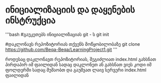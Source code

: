 # ინიციალიზაციის და დაყენების ინსტრუქცია

'''bash
#გაუკეთებს ინიციალიზაციას git - ს
git init

#დაკლონავს რეპოზიტორიას თქვენს მოწყობილობაზე
git clone https://github.com/Beqa-Beqa/LearningProject1.git
'''

<p>როდესაც დაკლონავთ რეპოზიტორიას, შეგიძლიათ index.html გახსნათ პირდაპირ
იმ ფაილიდან სადაც დაკლონეთ ან გახსნათ ვიეს კოდი იმ ფოლდერში სადაც მუშაობთ 
და გაუშვათ ლაივ სერვერი index.html ფაილიდან</p>